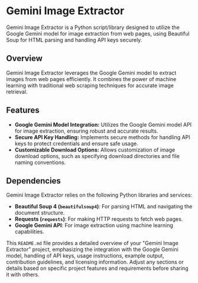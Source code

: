 # Gemini Image Extractor

Gemini Image Extractor is a Python script/library designed to utilize the Google Gemini model for image extraction from web pages, using Beautiful Soup for HTML parsing and handling API keys securely.

## Overview

Gemini Image Extractor leverages the Google Gemini model to extract images from web pages efficiently. It combines the power of machine learning with traditional web scraping techniques for accurate image retrieval.

## Features

- **Google Gemini Model Integration:** Utilizes the Google Gemini model API for image extraction, ensuring robust and accurate results.
- **Secure API Key Handling:** Implements secure methods for handling API keys to protect credentials and ensure safe usage.
- **Customizable Download Options:** Allows customization of image download options, such as specifying download directories and file naming conventions.

## Dependencies

Gemini Image Extractor relies on the following Python libraries and services:

- **Beautiful Soup 4 (`beautifulsoup4`)**: For parsing HTML and navigating the document structure.
- **Requests (`requests`)**: For making HTTP requests to fetch web pages.
- **Google Gemini API**: For image extraction using machine learning capabilities.


This `README.md` file provides a detailed overview of your "Gemini Image Extractor" project, emphasizing the integration with the Google Gemini model, handling of API keys, usage instructions, example output, contribution guidelines, and licensing information. Adjust any sections or details based on specific project features and requirements before sharing it with others.

